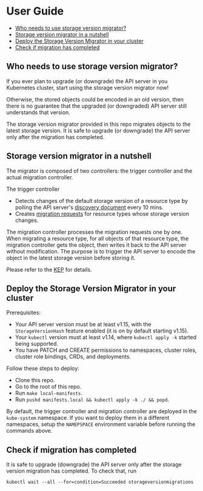 # User Guide

* [Who needs to use storage version migrator?](#who-needs-to-use-storage-version-migrator)
* [Storage version migrator in a nutshell](#storage-version-migrator-in-a-nutshell)
* [Deploy the Storage Version Migrator in your cluster](#deploy-the-storage-version-migrator-in-your-cluster)
* [Check if migration has completed](#check-if-migration-has-completed)

## Who needs to use storage version migrator?

If you ever plan to upgrade (or downgrade) the API server in you Kubernetes
cluster, start using the storage version migrator now!

Otherwise, the stored objects could be encoded in an old version, then there is
no guarantee that the upgraded (or downgraded) API server still understands that
version.

The storage version migrator provided in this repo migrates objects to the
latest storage version. It is safe to upgrade (or downgrade) the API server only
after the migration has completed.

## Storage version migrator in a nutshell

The migrator is composed of two controllers: the trigger controller and the
actual migration controller.

The trigger controller
* Detects changes of the default storage version of a resource type by polling
  the API server's [discovery document][] every 10 mins.
* Creates [migration requests][] for resource types whose storage version changes.

The migration controller processes the migration requests one by one. When migrating
a resource type, for all objects of that resource type, the migration controller
gets the object, then writes it back to the API server without modification. The
purpose is to trigger the API server to encode the object in the latest storage
version before storing it.

Please refer to the [KEP][] for details.

[discovery document]:https://github.com/kubernetes/kubernetes/blob/7351f1acd7e67c46112a988a70a01ce46775707e/staging/src/k8s.io/apimachinery/pkg/apis/meta/v1/types.go#L986
[migration requests]:https://github.com/kubernetes-sigs/kube-storage-version-migrator/blob/60dee538334c2366994c2323c0db5db8ab4d2838/pkg/apis/migration/v1alpha1/types.go#L30
[KEP]:https://github.com/kubernetes/enhancements/blob/master/keps/sig-api-machinery/0030-storage-migration.md

## Deploy the Storage Version Migrator in your cluster
Prerequisites:
* Your API server version must be at least v1.15, with the
`StorageVersionHash` feature enabled (it is on by default starting v1.15).
* Your `kubectl` version must at least v1.14, where `kubectl apply -k` started
  being supported.
* You have PATCH and CREATE permissions to namespaces, cluster roles, cluster
  role bindings, CRDs, and deployments.

Follow these steps to deploy:
* Clone this repo.
* Go to the root of this repo.
* Run `make local-manifests`.
* Run `pushd manifests.local && kubectl apply -k ./ && popd`.

By default, the trigger controller and migration controller are deployed in the
`kube-system` namespace. If you want to deploy them in a different namespaces,
setup the `NAMEPSPACE` environment variable before running the commands above.

## Check if migration has completed

It is safe to upgrade (downgrade) the API server only after the storage version
migration has completed. To check that, run

```
kubectl wait --all --for=condition=Succeeded storageversionmigrations
```
